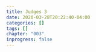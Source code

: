 ```yaml
---
title: Judges 3
date: 2020-03-28T20:22:40-04:00
categories: []
tags: []
chapter: "003"
inprogress: false
---
```


